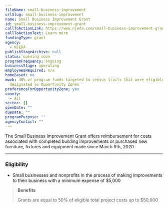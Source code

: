 ```yaml
---
fileName: small-business-improvement
urlSlug: small-business-improvement
name: Small Business Improvement Grant
id: small-business-improvement-grant
callToActionLink: https://www.njeda.com/small-business-improvement-grant/
callToActionText: Learn more
fundingType: grant
agency:
  - NJEDA
publishStageArchive: null
status: opening soon
programFrequency: ongoing
businessStage: operating
employeesRequired: n/a
homeBased: no
mwvb: 40% of program funds targeted to census tracts that were eligible to be
  designated as Opportunity Zones
preferenceForOpportunityZone: yes
county:
  - All
sector: []
openDate: ""
dueDate: ""
programPurpose: ""
agencyContact: ""
---
```


The Small Business Improvement Grant offers reimbursement for costs associated with completed building improvements or purchased new furniture, fixtures and equipment made since March 9th, 2020.

---

### Eligibility

- Small businesses and nonprofits in the process of making improvements to their business with a minimum expense of $5,000

> **Benefits**
>
> Grants are equal to 50% of eligible total project costs up to $50,000
